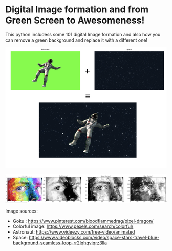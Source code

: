 # Digital Image formation and from Green Screen to Awesomeness!

This python includess some 101 digital Image formation and also how you can remove a green background and replace it with a different one!

![Alt text](images/astronaut_in_space.png?raw=true "Astronaut in Space")

![Alt text](images/color_channels.png?raw=true "Color Channels")

Image sources:
* Goku : https://www.pinterest.com/bloodflammedrag/pixel-dragon/
* Colorful image: https://www.pexels.com/search/colorful/
* Astronaut: https://www.videezy.com/free-video/animated
* Space: https://www.videoblocks.com/video/space-stars-travel-blue-background-seamless-loop-rr2lqhqviqrz3lla